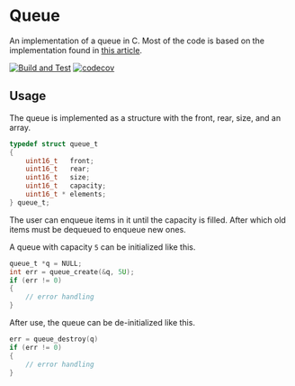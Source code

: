 # Queue

An implementation of a queue in C. Most of the code is based on the implementation 
found in [this article](https://www.geeksforgeeks.org/queue-set-1introduction-and-array-implementation/).

[![Build and Test](https://github.com/usmanmehmood55/queue/actions/workflows/build_and_test.yml/badge.svg)](https://github.com/usmanmehmood55/queue/actions/workflows/build_and_test.yml)
[![codecov](https://codecov.io/gh/usmanmehmood55/queue/graph/badge.svg?token=XK0MXKCR5N)](https://codecov.io/gh/usmanmehmood55/queue)

## Usage

The queue is implemented as a structure with the front, rear, size, and an array.

```c
typedef struct queue_t
{
    uint16_t   front;
    uint16_t   rear;
    uint16_t   size;
    uint16_t   capacity;
    uint16_t * elements;
} queue_t;
```

The user can enqueue items in it until the capacity is filled. After which old
items must be dequeued to enqueue new ones.

A queue with capacity `5` can be initialized like this.
```c
queue_t *q = NULL;
int err = queue_create(&q, 5U);
if (err != 0)
{
    // error handling
}
```

After use, the queue can be de-initialized like this.
```c
err = queue_destroy(q)
if (err != 0)
{
    // error handling
}
```